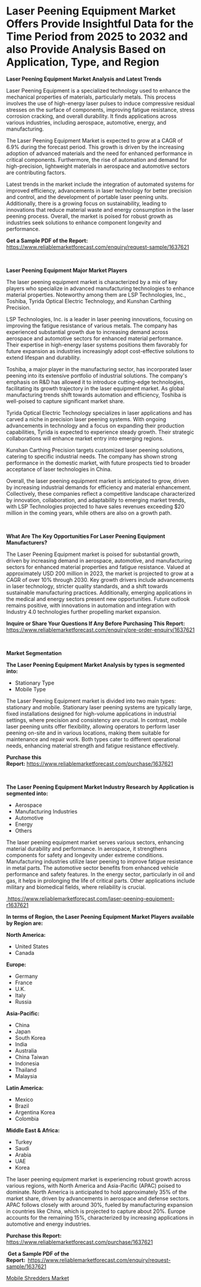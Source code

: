 <p><h1>Laser Peening Equipment Market Offers Provide Insightful Data for the Time Period from 2025 to 2032 and also Provide Analysis Based on Application, Type, and Region</h1></p><p><strong>Laser Peening Equipment Market Analysis and Latest Trends</strong></p>
<p><p>Laser Peening Equipment is a specialized technology used to enhance the mechanical properties of materials, particularly metals. This process involves the use of high-energy laser pulses to induce compressive residual stresses on the surface of components, improving fatigue resistance, stress corrosion cracking, and overall durability. It finds applications across various industries, including aerospace, automotive, energy, and manufacturing.</p><p>The Laser Peening Equipment Market is expected to grow at a CAGR of 6.9% during the forecast period. This growth is driven by the increasing adoption of advanced materials and the need for enhanced performance in critical components. Furthermore, the rise of automation and demand for high-precision, lightweight materials in aerospace and automotive sectors are contributing factors. </p><p>Latest trends in the market include the integration of automated systems for improved efficiency, advancements in laser technology for better precision and control, and the development of portable laser peening units. Additionally, there is a growing focus on sustainability, leading to innovations that reduce material waste and energy consumption in the laser peening process. Overall, the market is poised for robust growth as industries seek solutions to enhance component longevity and performance.</p></p>
<p><strong>Get a Sample PDF of the Report:&nbsp;</strong> <a href="https://www.reliablemarketforecast.com/enquiry/request-sample/1637621?utm_campaign=2778&utm_medium=2&utm_source=Github&utm_content=ia&utm_term=11042025&utm_id=laser-peening-equipment">https://www.reliablemarketforecast.com/enquiry/request-sample/1637621</a></p>
<p>&nbsp;</p>
<p><strong>Laser Peening Equipment Major Market Players</strong></p>
<p><p>The laser peening equipment market is characterized by a mix of key players who specialize in advanced manufacturing technologies to enhance material properties. Noteworthy among them are LSP Technologies, Inc., Toshiba, Tyrida Optical Electric Technology, and Kunshan Carthing Precision.</p><p>LSP Technologies, Inc. is a leader in laser peening innovations, focusing on improving the fatigue resistance of various metals. The company has experienced substantial growth due to increasing demand across aerospace and automotive sectors for enhanced material performance. Their expertise in high-energy laser systems positions them favorably for future expansion as industries increasingly adopt cost-effective solutions to extend lifespan and durability.</p><p>Toshiba, a major player in the manufacturing sector, has incorporated laser peening into its extensive portfolio of industrial solutions. The company's emphasis on R&D has allowed it to introduce cutting-edge technologies, facilitating its growth trajectory in the laser equipment market. As global manufacturing trends shift towards automation and efficiency, Toshiba is well-poised to capture significant market share.</p><p>Tyrida Optical Electric Technology specializes in laser applications and has carved a niche in precision laser peening systems. With ongoing advancements in technology and a focus on expanding their production capabilities, Tyrida is expected to experience steady growth. Their strategic collaborations will enhance market entry into emerging regions.</p><p>Kunshan Carthing Precision targets customized laser peening solutions, catering to specific industrial needs. The company has shown strong performance in the domestic market, with future prospects tied to broader acceptance of laser technologies in China.</p><p>Overall, the laser peening equipment market is anticipated to grow, driven by increasing industrial demands for efficiency and material enhancement. Collectively, these companies reflect a competitive landscape characterized by innovation, collaboration, and adaptability to emerging market trends, with LSP Technologies projected to have sales revenues exceeding $20 million in the coming years, while others are also on a growth path.</p></p>
<p>&nbsp;</p>
<p><strong>What Are The Key Opportunities For Laser Peening Equipment Manufacturers?</strong></p>
<p><p>The Laser Peening Equipment market is poised for substantial growth, driven by increasing demand in aerospace, automotive, and manufacturing sectors for enhanced material properties and fatigue resistance. Valued at approximately USD 200 million in 2023, the market is projected to grow at a CAGR of over 10% through 2030. Key growth drivers include advancements in laser technology, stricter quality standards, and a shift towards sustainable manufacturing practices. Additionally, emerging applications in the medical and energy sectors present new opportunities. Future outlook remains positive, with innovations in automation and integration with Industry 4.0 technologies further propelling market expansion.</p></p>
<p><strong>Inquire or Share Your Questions If Any Before Purchasing This Report:</strong> <a href="https://www.reliablemarketforecast.com/enquiry/pre-order-enquiry/1637621?utm_campaign=2778&utm_medium=2&utm_source=Github&utm_content=ia&utm_term=11042025&utm_id=laser-peening-equipment">https://www.reliablemarketforecast.com/enquiry/pre-order-enquiry/1637621</a></p>
<p>&nbsp;</p>
<p><strong>Market Segmentation</strong></p>
<p><strong>The Laser Peening Equipment Market Analysis by types is segmented into:</strong></p>
<p><ul><li>Stationary Type</li><li>Mobile Type</li></ul></p>
<p><p>The Laser Peening Equipment market is divided into two main types: stationary and mobile. Stationary laser peening systems are typically large, fixed installations designed for high-volume applications in industrial settings, where precision and consistency are crucial. In contrast, mobile laser peening units offer flexibility, allowing operators to perform laser peening on-site and in various locations, making them suitable for maintenance and repair work. Both types cater to different operational needs, enhancing material strength and fatigue resistance effectively.</p></p>
<p><strong>Purchase this Report:&nbsp;</strong><a href="https://www.reliablemarketforecast.com/purchase/1637621?utm_campaign=2778&utm_medium=2&utm_source=Github&utm_content=ia&utm_term=11042025&utm_id=laser-peening-equipment">https://www.reliablemarketforecast.com/purchase/1637621</a></p>
<p>&nbsp;</p>
<p><strong>The Laser Peening Equipment Market Industry Research by Application is segmented into:</strong></p>
<p><ul><li>Aerospace</li><li>Manufacturing Industries</li><li>Automotive</li><li>Energy</li><li>Others</li></ul></p>
<p><p>The laser peening equipment market serves various sectors, enhancing material durability and performance. In aerospace, it strengthens components for safety and longevity under extreme conditions. Manufacturing industries utilize laser peening to improve fatigue resistance in metal parts. The automotive sector benefits from enhanced vehicle performance and safety features. In the energy sector, particularly in oil and gas, it helps in prolonging the life of critical parts. Other applications include military and biomedical fields, where reliability is crucial.</p></p>
<p><a href="https://www.reliablemarketforecast.com/laser-peening-equipment-r1637621?utm_campaign=2778&utm_medium=2&utm_source=Github&utm_content=ia&utm_term=11042025&utm_id=laser-peening-equipment">&nbsp;https://www.reliablemarketforecast.com/laser-peening-equipment-r1637621</a></p>
<p><strong>In terms of Region, the Laser Peening Equipment Market Players available by Region are:</strong></p>
<p>
    <p> <strong> North America: </strong>
        <ul>
            <li>United States</li>
            <li>Canada</li>
        </ul>
        </p> 
    <p> <strong> Europe: </strong>
        <ul>
            <li>Germany</li>
            <li>France</li>
            <li>U.K.</li>
            <li>Italy</li>
            <li>Russia</li>
        </ul>
        </p> 
    <p> <strong> Asia-Pacific: </strong>
        <ul>
            <li>China</li>
            <li>Japan</li>
            <li>South Korea</li>
            <li>India</li>
            <li>Australia</li>
            <li>China Taiwan</li>
            <li>Indonesia</li>
            <li>Thailand</li>
            <li>Malaysia</li>
        </ul>
        </p> 
    <p> <strong> Latin America: </strong>
        <ul>
            <li>Mexico</li>
            <li>Brazil</li>
            <li>Argentina Korea</li>
            <li>Colombia</li>
        </ul>
        </p> 
    <p> <strong> Middle East & Africa: </strong>
        <ul>
            <li>Turkey</li>
            <li>Saudi</li>
            <li>Arabia</li>
            <li>UAE</li>
            <li>Korea</li>
        </ul>
    </p>
    </p>
<p><p>The laser peening equipment market is experiencing robust growth across various regions, with North America and Asia-Pacific (APAC) poised to dominate. North America is anticipated to hold approximately 35% of the market share, driven by advancements in aerospace and defense sectors. APAC follows closely with around 30%, fueled by manufacturing expansion in countries like China, which is projected to capture about 20%. Europe accounts for the remaining 15%, characterized by increasing applications in automotive and energy industries.</p></p>
<p><strong>Purchase this Report: </strong><a href="https://www.reliablemarketforecast.com/purchase/1637621?utm_campaign=2778&utm_medium=2&utm_source=Github&utm_content=ia&utm_term=11042025&utm_id=laser-peening-equipment">https://www.reliablemarketforecast.com/purchase/1637621</a></p>
<p>&nbsp;<strong>Get a Sample PDF of the Report:&nbsp;&nbsp;</strong><a href="https://www.reliablemarketforecast.com/enquiry/request-sample/1637621?utm_campaign=2778&utm_medium=2&utm_source=Github&utm_content=ia&utm_term=11042025&utm_id=laser-peening-equipment">https://www.reliablemarketforecast.com/enquiry/request-sample/1637621</a></p>
<p><strong></strong></p>
<p><p><a href="https://github.com/jemmysolin5k/Market-Research-Report-List-1/blob/main/mobile-shredders-market.md?utm_campaign=2778&utm_medium=2&utm_source=Github&utm_content=ia&utm_term=11042025&utm_id=laser-peening-equipment">Mobile Shredders Market</a></p></p>